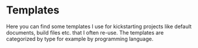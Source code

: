 # Templates
Here you can find some templates I use for kickstarting projects like default documents, build files etc. that I often re-use. The templates are categorized by type for example by programming language.
